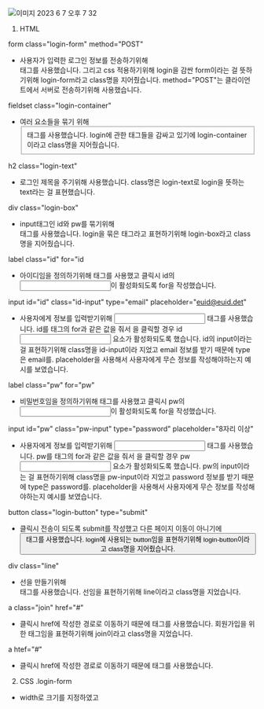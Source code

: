 ![이미지 2023  6  7  오후 7 32](https://github.com/seobinbang7/home-work/assets/45528125/f090abf1-974c-4925-8574-b8b3cab97803)


1. HTML

form class="login-form" method="POST"
  - 사용자가 입력한 로그인 정보를 전송하기위해 <form> 태그를 사용했습니다. 그리고 css 적용하기위해 login을 감싼 form이라는 걸 뜻하기위해 login-form라고 class명을 지어줬습니다. method="POST"는 클라이언트에서 서버로 전송하기위해 사용했습니다.

fieldset class="login-container"
  - 여러 요소들을 묶기 위해 <fieldset> 태그를 사용했습니다. login에 관한 태그들을 감싸고 있기에 login-container이라고 class명을 지어줬습니다.
  
h2 class="login-text"
  - 로그인 제목을 주기위해 사용했습니다. class명은 login-text로 login을 뜻하는 text라는 걸 표현했습니다.
  
div class="login-box"
  - input태그인 id와 pw를 묶기위해 <div> 태그를 사용했습니다. login을 묶은 태그라고 표현하기위해 login-box라고 class명을 지어줬습니다.
  
label class="id" for="id
 - 아이디임을 정의하기위해 <label>태그를 사용했고 클릭시 id의 <input>이 활성화되도록 for을 작성했습니다.
  
input id="id" class="id-input" type="email" placeholder="euid@euid.det"
 - 사용자에게 정보를 입력받기위해 <input> 태그를 사용했습니다. id를 <label> 태그의 for과 같은 값을 줘서 <label>을 클릭할 경우 id <input> 요소가 활성화되도록 했습니다. id의 input이라는 걸 표현하기위해 class명을 id-input이라 지었고 email 정보를 받기 때문에 type은 email를. placeholder을 사용해서 사용자에게 무슨 정보를 작성해야하는지 예시를 보였습니다.        
  
label class="pw" for="pw"
  - 비밀번호임을 정의하기위해 <label>태그를 사용했고 클릭시 pw의 <input>이 활성화되도록 for을 작성했습니다.
  
input id="pw" class="pw-input" type="password" placeholder="8자리 이상" 
  - 사용자에게 정보를 입력받기위해 <input> 태그를 사용했습니다. pw를 <label> 태그의 for과 같은 값을 줘서 <label>을 클릭할 경우 pw <input> 요소가 활성화되도록 했습니다. pw의 input이라는 걸 표현하기위해 class명을 pw-input이라 지었고 password 정보를 받기 때문에 type은 password를. placeholder을 사용해서 사용자에게 무슨 정보를 작성해야하는지 예시를 보였습니다.
  
button class="login-button" type="submit"
  - 클릭시 전송이 되도록 submit를 작성했고 다른 페이지 이동이 아니기에 <button> 태그를 사용했습니다. login에 사용되는 button임을 표현하기위해 login-button이라고 class명을 지어줬습니다.
  
div class="line"
  - 선을 만들기위해 <div> 태그를 사용했습니다. 선임을 표현하기위해 line이라고 class명을 지었습니다.
  
a class="join" href="#"
  - 클릭시 href에 작성한 경로로 이동하기 때문에 <a> 태그를 사용했습니다. 회원가입을 위한 태그임을 표현하기위해 join이라고 class명을 지었습니다.
  
a htef="#"
  - 클릭시 href에 작성한 경로로 이동하기 때문에 <a> 태그를 사용했습니다.
                          
2. CSS
.login-form
  - width로 크기를 지정하였고 

